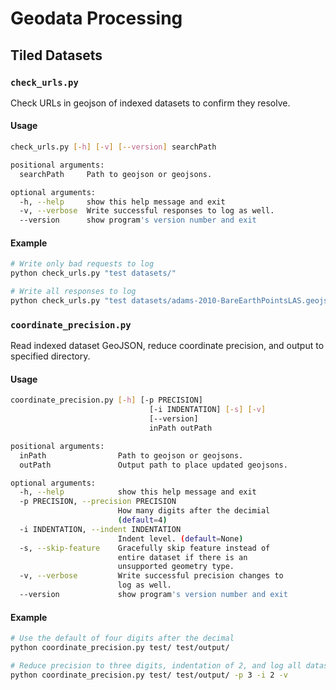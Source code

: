 # Geodata Processing

## Tiled Datasets



### `check_urls.py`

Check URLs in geojson of indexed datasets to confirm they resolve.

#### Usage

```bash
check_urls.py [-h] [-v] [--version] searchPath

positional arguments:
  searchPath     Path to geojson or geojsons.

optional arguments:
  -h, --help     show this help message and exit
  -v, --verbose  Write successful responses to log as well.
  --version      show program's version number and exit
```

#### Example

```bash
# Write only bad requests to log
python check_urls.py "test datasets/"

# Write all responses to log
python check_urls.py "test datasets/adams-2010-BareEarthPointsLAS.geojson" -v
```



### `coordinate_precision.py`

Read indexed dataset GeoJSON, reduce coordinate precision, and output to specified directory.

#### Usage

```bash
coordinate_precision.py [-h] [-p PRECISION]
                               [-i INDENTATION] [-s] [-v]
                               [--version]
                               inPath outPath

positional arguments:
  inPath                Path to geojson or geojsons.
  outPath               Output path to place updated geojsons.    

optional arguments:
  -h, --help            show this help message and exit
  -p PRECISION, --precision PRECISION
                        How many digits after the decimial        
                        (default=4)
  -i INDENTATION, --indent INDENTATION
                        Indent level. (default=None)
  -s, --skip-feature    Gracefully skip feature instead of        
                        entire dataset if there is an
                        unsupported geometry type.
  -v, --verbose         Write successful precision changes to     
                        log as well.
  --version             show program's version number and exit
```

#### Example

```bash
# Use the default of four digits after the decimal
python coordinate_precision.py test/ test/output/

# Reduce precision to three digits, indentation of 2, and log all datasets processed
python coordinate_precision.py test/ test/output/ -p 3 -i 2 -v
```